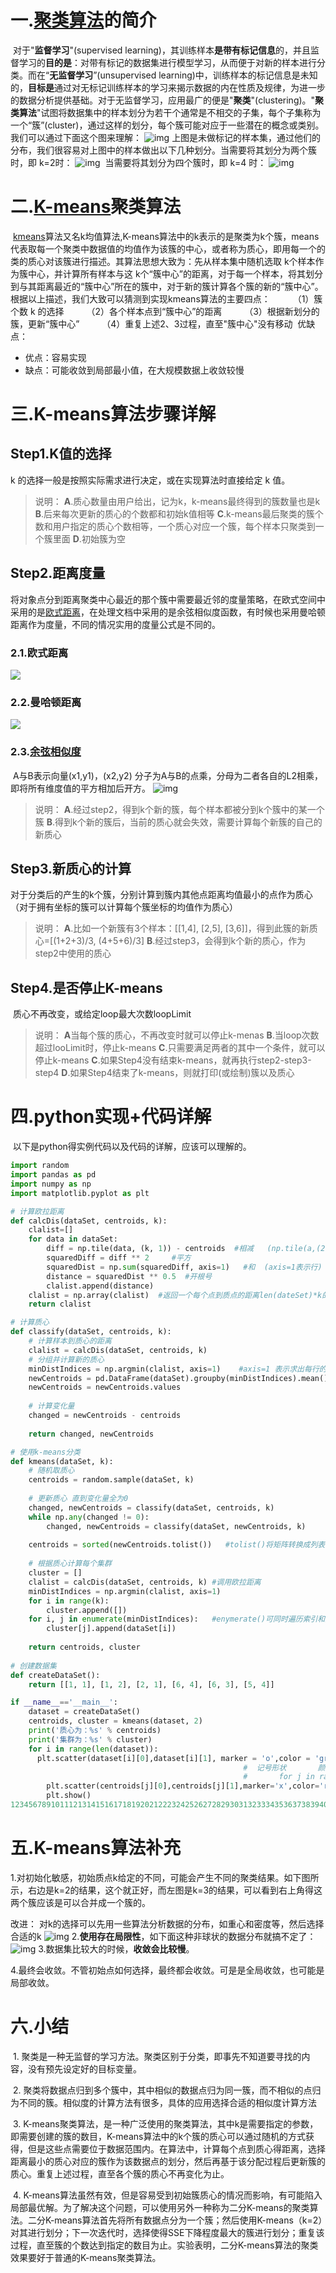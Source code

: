 # 一.[聚类算法](https://so.csdn.net/so/search?q=聚类算法&spm=1001.2101.3001.7020)的简介

​    对于"**监督学习**"(supervised learning)，其训练样本**是带有标记信息**的，并且监督学习的**目的是**：对带有标记的数据集进行模型学习，从而便于对新的样本进行分类。而在“**无监督学习**”(unsupervised learning)中，训练样本的标记信息是未知的，**目标是**通过对无标记训练样本的学习来揭示数据的内在性质及规律，为进一步的数据分析提供基础。对于无监督学习，应用最广的便是"**聚类**"(clustering)。
​    "**聚类算法**"试图将数据集中的样本划分为若干个通常是不相交的子集，每个子集称为一个“簇”(cluster)，通过这样的划分，每个簇可能对应于一些潜在的概念或类别。
​    我们可以通过下面这个图来理解：
![img](https://img-blog.csdnimg.cn/20190724144117607.png?x-oss-process=image/watermark,type_ZmFuZ3poZW5naGVpdGk,shadow_10,text_aHR0cHM6Ly9ibG9nLmNzZG4ubmV0L3FxXzQzNzQxMzEy,size_16,color_FFFFFF,t_70)
​    上图是未做标记的样本集，通过他们的分布，我们很容易对上图中的样本做出以下几种划分。
​        当需要将其划分为两个簇时，即 k=2时：
![img](https://img-blog.csdnimg.cn/20190726155350351.png?x-oss-process=image/watermark,type_ZmFuZ3poZW5naGVpdGk,shadow_10,text_aHR0cHM6Ly9ibG9nLmNzZG4ubmV0L3FxXzQzNzQxMzEy,size_16,color_FFFFFF,t_70)
​    当需要将其划分为四个簇时，即 k=4 时：
![img](https://img-blog.csdnimg.cn/20190726155836766.png?x-oss-process=image/watermark,type_ZmFuZ3poZW5naGVpdGk,shadow_10,text_aHR0cHM6Ly9ibG9nLmNzZG4ubmV0L3FxXzQzNzQxMzEy,size_16,color_FFFFFF,t_70)

# 二.[K-means](https://so.csdn.net/so/search?q=K-means&spm=1001.2101.3001.7020)聚类算法

​    [kmeans](https://so.csdn.net/so/search?q=kmeans&spm=1001.2101.3001.7020)算法又名k均值算法,K-means算法中的k表示的是聚类为k个簇，means代表取每一个聚类中数据值的均值作为该簇的中心，或者称为质心，即用每一个的类的质心对该簇进行描述。
​    其算法思想大致为：先从样本集中随机选取 k个样本作为簇中心，并计算所有样本与这 k个“簇中心”的距离，对于每一个样本，将其划分到与其距离最近的“簇中心”所在的簇中，对于新的簇计算各个簇的新的“簇中心”。
​    根据以上描述，我们大致可以猜测到实现kmeans算法的主要四点：
      （1）簇个数 k 的选择
      （2）各个样本点到“簇中心”的距离
      （3）根据新划分的簇，更新“簇中心”
      （4）重复上述2、3过程，直至"簇中心"没有移动
​    优缺点：

- 优点：容易实现
- 缺点：可能收敛到局部最小值，在大规模数据上收敛较慢

# 三.K-means算法步骤详解

## Step1.K值的选择

k 的选择一般是按照实际需求进行决定，或在实现算法时直接给定 k 值。

> 说明：
> **A**.质心数量由用户给出，记为k，k-means最终得到的簇数量也是k
> **B**.后来每次更新的质心的个数都和初始k值相等
> **C**.k-means最后聚类的簇个数和用户指定的质心个数相等，一个质心对应一个簇，每个样本只聚类到一个簇里面
> **D**.初始簇为空

## Step2.距离度量

​    将对象点分到距离聚类中心最近的那个簇中需要最近邻的度量策略，在欧式空间中采用的是[欧式距离](https://so.csdn.net/so/search?q=欧式距离&spm=1001.2101.3001.7020)，在处理文档中采用的是余弦相似度函数，有时候也采用曼哈顿距离作为度量，不同的情况实用的度量公式是不同的。

### 2.1.欧式距离

![](C:\Users\LM216\AppData\Roaming\Typora\typora-user-images\image-20220918101437714.png)

### 2.2.曼哈顿距离

![](C:\Users\LM216\AppData\Roaming\Typora\typora-user-images\image-20220918101503241.png)

### 2.3.[余弦相似度](https://so.csdn.net/so/search?q=余弦相似度&spm=1001.2101.3001.7020)

​    A与B表示向量(x1,y1)，(x2,y2)
​    分子为A与B的点乘，分母为二者各自的L2相乘，即将所有维度值的平方相加后开方。
![img](https://img-blog.csdnimg.cn/2019072611455719.png)

> 说明：
> **A**.经过step2，得到k个新的簇，每个样本都被分到k个簇中的某一个簇
> **B**.得到k个新的簇后，当前的质心就会失效，需要计算每个新簇的自己的新质心

## Step3.新质心的计算

​    对于分类后的产生的k个簇，分别计算到簇内其他点距离均值最小的点作为质心（对于拥有坐标的簇可以计算每个簇坐标的均值作为质心）

> 说明：
> **A**.比如一个新簇有3个样本：[[1,4], [2,5], [3,6]]，得到此簇的新质心=[(1+2+3)/3, (4+5+6)/3]
> **B**.经过step3，会得到k个新的质心，作为step2中使用的质心

## Step4.是否停止K-means

​    质心不再改变，或给定loop最大次数loopLimit

> 说明：
> **A**当每个簇的质心，不再改变时就可以停止k-menas
> **B**.当loop次数超过looLimit时，停止k-means
> **C**.只需要满足两者的其中一个条件，就可以停止k-means
> **C**.如果Step4没有结束k-means，就再执行step2-step3-step4
> **D**.如果Step4结束了k-means，则就打印(或绘制)簇以及质心

# 四.python实现+代码详解

​    以下是python得实例代码以及代码的详解，应该可以理解的。

```python
import random
import pandas as pd
import numpy as np
import matplotlib.pyplot as plt

# 计算欧拉距离
def calcDis(dataSet, centroids, k):
    clalist=[]
    for data in dataSet:
        diff = np.tile(data, (k, 1)) - centroids  #相减   (np.tile(a,(2,1))就是把a先沿x轴复制1倍，即没有复制，仍然是 [0,1,2]。 再把结果沿y方向复制2倍得到array([[0,1,2],[0,1,2]]))
        squaredDiff = diff ** 2     #平方
        squaredDist = np.sum(squaredDiff, axis=1)   #和  (axis=1表示行)
        distance = squaredDist ** 0.5  #开根号
        clalist.append(distance) 
    clalist = np.array(clalist)  #返回一个每个点到质点的距离len(dateSet)*k的数组
    return clalist

# 计算质心
def classify(dataSet, centroids, k):
    # 计算样本到质心的距离
    clalist = calcDis(dataSet, centroids, k)
    # 分组并计算新的质心
    minDistIndices = np.argmin(clalist, axis=1)    #axis=1 表示求出每行的最小值的下标
    newCentroids = pd.DataFrame(dataSet).groupby(minDistIndices).mean() #DataFramte(dataSet)对DataSet分组，groupby(min)按照min进行统计分类，mean()对分类结果求均值
    newCentroids = newCentroids.values
 
    # 计算变化量
    changed = newCentroids - centroids
 
    return changed, newCentroids

# 使用k-means分类
def kmeans(dataSet, k):
    # 随机取质心
    centroids = random.sample(dataSet, k)
    
    # 更新质心 直到变化量全为0
    changed, newCentroids = classify(dataSet, centroids, k)
    while np.any(changed != 0):
        changed, newCentroids = classify(dataSet, newCentroids, k)
 
    centroids = sorted(newCentroids.tolist())   #tolist()将矩阵转换成列表 sorted()排序
 
    # 根据质心计算每个集群
    cluster = []
    clalist = calcDis(dataSet, centroids, k) #调用欧拉距离
    minDistIndices = np.argmin(clalist, axis=1)  
    for i in range(k):
        cluster.append([])
    for i, j in enumerate(minDistIndices):   #enymerate()可同时遍历索引和遍历元素
        cluster[j].append(dataSet[i])
        
    return centroids, cluster
 
# 创建数据集
def createDataSet():
    return [[1, 1], [1, 2], [2, 1], [6, 4], [6, 3], [5, 4]]

if __name__=='__main__': 
    dataset = createDataSet()
    centroids, cluster = kmeans(dataset, 2)
    print('质心为：%s' % centroids)
    print('集群为：%s' % cluster)
    for i in range(len(dataset)):
      plt.scatter(dataset[i][0],dataset[i][1], marker = 'o',color = 'green', s = 40 ,label = '原始点')
                                                    #  记号形状       颜色      点的大小      设置标签
                                                    #       for j in range(len(centroids)):
        plt.scatter(centroids[j][0],centroids[j][1],marker='x',color='red',s=50,label='质心')
        plt.show()
123456789101112131415161718192021222324252627282930313233343536373839404142434445464748495051525354555657585960616263646566676869
```

# 五.K-means算法补充

1.对初始化敏感，初始质点k给定的不同，可能会产生不同的聚类结果。如下图所示，右边是k=2的结果，这个就正好，而左图是k=3的结果，可以看到右上角得这两个簇应该是可以合并成一个簇的。

改进：
对k的选择可以先用一些算法分析数据的分布，如重心和密度等，然后选择合适的k
![img](https://img-blog.csdnimg.cn/20190726154810167.png?x-oss-process=image/watermark,type_ZmFuZ3poZW5naGVpdGk,shadow_10,text_aHR0cHM6Ly9ibG9nLmNzZG4ubmV0L3FxXzQzNzQxMzEy,size_16,color_FFFFFF,t_70)
2.**使用存在局限性**，如下面这种非球状的数据分布就搞不定了：
![img](https://img-blog.csdnimg.cn/20190724161221112.png?x-oss-process=image/watermark,type_ZmFuZ3poZW5naGVpdGk,shadow_10,text_aHR0cHM6Ly9ibG9nLmNzZG4ubmV0L3FxXzQzNzQxMzEy,size_16,color_FFFFFF,t_70)
3.数据集比较大的时候，**收敛会比较慢**。

4.最终会收敛。不管初始点如何选择，最终都会收敛。可是是全局收敛，也可能是局部收敛。

# 六.小结

​    1. 聚类是一种无监督的学习方法。聚类区别于分类，即事先不知道要寻找的内容，没有预先设定好的目标变量。

​    2. 聚类将数据点归到多个簇中，其中相似的数据点归为同一簇，而不相似的点归为不同的簇。相似度的计算方法有很多，具体的应用选择合适的相似度计算方法

​    3. K-means聚类算法，是一种广泛使用的聚类算法，其中k是需要指定的参数，即需要创建的簇的数目，K-means算法中的k个簇的质心可以通过随机的方式获得，但是这些点需要位于数据范围内。在算法中，计算每个点到质心得距离，选择距离最小的质心对应的簇作为该数据点的划分，然后再基于该分配过程后更新簇的质心。重复上述过程，直至各个簇的质心不再变化为止。

​    4. K-means算法虽然有效，但是容易受到初始簇质心的情况而影响，有可能陷入局部最优解。为了解决这个问题，可以使用另外一种称为二分K-means的聚类算法。二分K-means算法首先将所有数据点分为一个簇；然后使用K-means（k=2）对其进行划分；下一次迭代时，选择使得SSE下降程度最大的簇进行划分；重复该过程，直至簇的个数达到指定的数目为止。实验表明，二分K-means算法的聚类效果要好于普通的K-means聚类算法。
